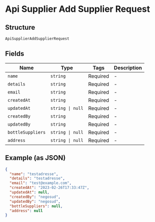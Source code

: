 
# Api Supplier Add Supplier Request

## Structure

`ApiSupplierAddSupplierRequest`

## Fields

| Name | Type | Tags | Description |
|  --- | --- | --- | --- |
| `name` | `string` | Required | - |
| `details` | `string` | Required | - |
| `email` | `string` | Required | - |
| `createdAt` | `string` | Required | - |
| `updatedAt` | `string \| null` | Required | - |
| `createdBy` | `string` | Required | - |
| `updatedBy` | `string` | Required | - |
| `bottleSuppliers` | `string \| null` | Required | - |
| `address` | `string \| null` | Required | - |

## Example (as JSON)

```json
{
  "name": "testadresse",
  "details": "testadresse",
  "email": "test@example.com",
  "createdAt": "2023-02-26T17:33:47Z",
  "updatedAt": null,
  "createdBy": "negosud",
  "updatedBy": "negosud",
  "bottleSuppliers": null,
  "address": null
}
```

